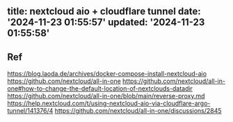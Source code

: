 title: nextcloud aio + cloudflare tunnel
date: '2024-11-23 01:55:57'
updated: '2024-11-23 01:55:58'
---
## Ref

https://blog.laoda.de/archives/docker-compose-install-nextcloud-aio
https://github.com/nextcloud/all-in-one
https://github.com/nextcloud/all-in-one#how-to-change-the-default-location-of-nextclouds-datadir
https://github.com/nextcloud/all-in-one/blob/main/reverse-proxy.md
https://help.nextcloud.com/t/using-nextcloud-aio-via-cloudflare-argo-tunnel/141376/4
https://github.com/nextcloud/all-in-one/discussions/2845